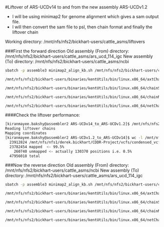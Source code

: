 #Liftover of ARS-UCDv14 to and from the new assembly ARS-UCDv1.2 

  * I will be using minimap2 for genome alignment which gives a sam output file. 
  * I will then convert the sam file to psl, then chain format and finally the liftover chain

Working directory: /mnt/nfs/nfs2/bickhart-users/cattle_asms/liftovers

###First the forward direction
Old assembly (From) directory: /mnt/nfs/nfs2/bickhart-users/cattle_asms/ars_ucd_114_igc
New assembly (To) directory: /mnt/nfs/nfs2/bickhart-users/cattle_asms/ncbi

```bash
sbatch -p assemble3 minimap2_align_kb.sh /mnt/nfs/nfs2/bickhart-users/cattle_asms/ars_ucd_114_igc/ARS-UCD1.0.14.clean.wIGCHaps.fasta.mmi /mnt/nfs/nfs2/bickhart-users/cattle_asms/ncbi/ARS-UCD1.2.PlusY.fa

/mnt/nfs/nfs2/bickhart-users/binaries/kentUtils/bin/linux.x86_64/axtChain -linearGap=medium -psl liftovers/ARS-UCDv14_to_ARS-UCDv1.2.psl /mnt/nfs/nfs2/bickhart-users/cattle_asms/ars_ucd_114_igc/ARS-UCD1.0.14.clean.wIGCHaps.fasta.2bit /mnt/nfs/nfs2/bickhart-users/cattle_asms/ncbi/ARS-UCD1.2.PlusY.fa.2bit liftovers/ARS-UCDv14_to_ARS-UCDv1.2.chain

/mnt/nfs/nfs2/bickhart-users/binaries/kentUtils/bin/linux.x86_64/chainSort liftovers/ARS-UCDv14_to_ARS-UCDv1.2.chain liftovers/ARS-UCDv14_to_ARS-UCDv1.2.sorted.chain

/mnt/nfs/nfs2/bickhart-users/binaries/kentUtils/bin/linux.x86_64/chainNet liftovers/ARS-UCDv14_to_ARS-UCDv1.2.sorted.chain /mnt/nfs/nfs2/bickhart-users/cattle_asms/ars_ucd_114_igc/ARS-UCD1.0.14.clean.wIGCHaps.fasta.2bit.info /mnt/nfs/nfs2/bickhart-users/cattle_asms/ncbi/ARS-UCD1.2.PlusY.fa.2bit.info liftovers/ARS-UCDv14_to_ARS-UCDv1.2.net /dev/null

/mnt/nfs/nfs2/bickhart-users/binaries/kentUtils/bin/linux.x86_64/netChainSubset liftovers/ARS-UCDv14_to_ARS-UCDv1.2.net liftovers/ARS-UCDv14_to_ARS-UCDv1.2.sorted.chain liftovers/ARS-UCDv14_to_ARS-UCDv1.2.liftover.chain
```

####Check the liftover performance:

```bash
[kiranmayee.bakshy@assembler2 ARS-UCDv14_to_ARS-UCDv1.2]$ /mnt/nfs/nfs2/bickhart-users/binaries/kentUtils/bin/linux.x86_64/liftOver /mnt/nfs/nfs1/derek.bickhart/CDDR-Project/vcfs/condensed_vcfs/vcf2bed/test.bed ARS-UCDv14_to_ARS-UCDv1.2.liftover.chain mapped unmapped
Reading liftover chains
Mapping coordinates
[kiranmayee.bakshy@assembler2 ARS-UCDv1.2_to_ARS-UCDv14]$ wc -l /mnt/nfs/nfs1/derek.bickhart/CDDR-Project/vcfs/condensed_vcfs/vcf2bed/test.bed mapped unmapped
  23912824 /mnt/nfs/nfs1/derek.bickhart/CDDR-Project/vcfs/condensed_vcfs/vcf2bed/test.bed
  23782454 mapped  <- 99.5%
    260740 unmapped <- actually 130370 positions i.e. 0.5%
  47956018 total
```

###Now the reverse direction
Old assembly (From) directory: /mnt/nfs/nfs2/bickhart-users/cattle_asms/ncbi
New assembly (To) directory: /mnt/nfs/nfs2/bickhart-users/cattle_asms/ars_ucd_114_igc


```bash
sbatch -p assemble3 minimap2_align_kb.sh /mnt/nfs/nfs2/bickhart-users/cattle_asms/ncbi/ARS-UCD1.2.PlusY.fa.mmi /mnt/nfs/nfs2/bickhart-users/cattle_asms/ars_ucd_114_igc/ARS-UCD1.0.14.clean.wIGCHaps.fasta

/mnt/nfs/nfs2/bickhart-users/binaries/kentUtils/bin/linux.x86_64/axtChain -linearGap=medium -psl liftovers/ARS-UCDv14_to_ARS-UCDv1.2.psl /mnt/nfs/nfs2/bickhart-users/cattle_asms/ncbi/ARS-UCD1.2.PlusY.fa.2bit /mnt/nfs/nfs2/bickhart-users/cattle_asms/ars_ucd_114_igc/ARS-UCD1.0.14.clean.wIGCHaps.fasta.2bit liftovers/ARS-UCDv14_to_ARS-UCDv1.2.chain 

/mnt/nfs/nfs2/bickhart-users/binaries/kentUtils/bin/linux.x86_64/chainSort liftovers/ARS-UCDv14_to_ARS-UCDv1.2.chain liftovers/ARS-UCDv14_to_ARS-UCDv1.2.sorted.chain

/mnt/nfs/nfs2/bickhart-users/binaries/kentUtils/bin/linux.x86_64/chainNet liftovers/ARS-UCDv14_to_ARS-UCDv1.2.sorted.chain /mnt/nfs/nfs2/bickhart-users/cattle_asms/ncbi/ARS-UCD1.2.PlusY.fa.2bit.info /mnt/nfs/nfs2/bickhart-users/cattle_asms/ars_ucd_114_igc/ars_ucd_14_igc_rmask/ARS-UCD1.0.14.clean.wIGCHaps.fasta.2bit.info liftovers/ARS-UCDv14_to_ARS-UCDv1.2.net /dev/null

/mnt/nfs/nfs2/bickhart-users/binaries/kentUtils/bin/linux.x86_64/netChainSubset liftovers/ARS-UCDv14_to_ARS-UCDv1.2.net liftovers/ARS-UCDv14_to_ARS-UCDv1.2.sorted.chain liftovers/ARS-UCDv14_to_ARS-UCDv1.2.liftover.chain
```
